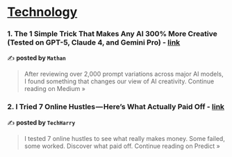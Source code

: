 
<h1><a href=https://medium.com/tag/technology/recommended target="_blank" rel="noopener noreferrer">Technology</a></h1>
<h3>1. The 1 Simple Trick That Makes Any AI 300% More Creative (Tested on GPT-5, Claude 4, and Gemini Pro) - <a href="https://medium.com/@mtomcrack/the-1-simple-trick-that-makes-any-ai-300-more-creative-tested-on-gpt-5-claude-4-and-gemini-pro-5b2aee917240?source=rss------technology-5" target="_blank" rel="noopener noreferrer">link</a></h3>

✍️ **posted by `Mathan️`**

<blockquote>After reviewing over 2,000 prompt variations across major AI models, I found something that changes our view of AI creativity.
Continue reading on Medium »</blockquote>

<h3>2. I Tried 7 Online Hustles — Here’s What Actually Paid Off - <a href="https://medium.com/predict/i-tried-7-online-hustles-heres-what-actually-paid-off-b0d9142d491f?source=rss------technology-5" target="_blank" rel="noopener noreferrer">link</a></h3>

✍️ **posted by `TechHarry`**

<blockquote>I tested 7 online hustles to see what really makes money. Some failed, some worked. Discover what paid off.
Continue reading on Predict »</blockquote>

